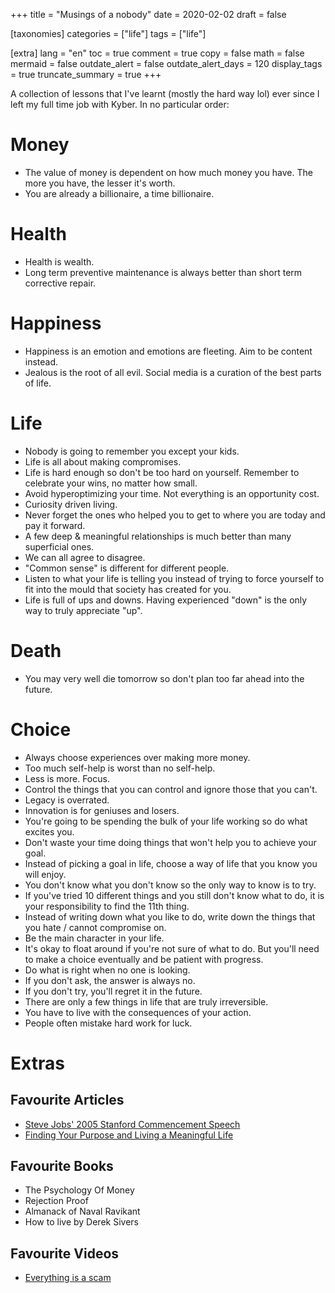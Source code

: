 +++
title = "Musings of a nobody"
date = 2020-02-02
draft = false

[taxonomies]
categories = ["life"]
tags = ["life"]

[extra]
lang = "en"
toc = true
comment = true
copy = false
math = false
mermaid = false
outdate_alert = false
outdate_alert_days = 120
display_tags = true
truncate_summary = true
+++

A collection of lessons that I've learnt (mostly the hard way lol) ever since I left my full time job with Kyber. In no particular order:

# Money
- The value of money is dependent on how much money you have. The more you have, the lesser it's worth.
- You are already a billionaire, a time billionaire.

# Health
- Health is wealth.
- Long term preventive maintenance is always better than short term corrective repair.

# Happiness
- Happiness is an emotion and emotions are fleeting. Aim to be content instead.
- Jealous is the root of all evil. Social media is a curation of the best parts of life.

# Life
- Nobody is going to remember you except your kids.
- Life is all about making compromises.
- Life is hard enough so don't be too hard on yourself. Remember to celebrate your wins, no matter how small.
- Avoid hyperoptimizing your time. Not everything is an opportunity cost.
- Curiosity driven living.
- Never forget the ones who helped you to get to where you are today and pay it forward. 
- A few deep & meaningful relationships is much better than many superficial ones.
- We can all agree to disagree.
- "Common sense" is different for different people.
- Listen to what your life is telling you instead of trying to force yourself to fit into the mould that society has created for you.
- Life is full of ups and downs. Having experienced "down" is the only way to truly appreciate "up".

# Death
- You may very well die tomorrow so don't plan too far ahead into the future.

# Choice
- Always choose experiences over making more money.
- Too much self-help is worst than no self-help.
- Less is more. Focus.
- Control the things that you can control and ignore those that you can't.
- Legacy is overrated.
- Innovation is for geniuses and losers.
- You're going to be spending the bulk of your life working so do what excites you.
- Don't waste your time doing things that won't help you to achieve your goal.
- Instead of picking a goal in life, choose a way of life that you know you will enjoy.
- You don't know what you don't know so the only way to know is to try.
- If you've tried 10 different things and you still don't know what to do, it is your responsibility to find the 11th thing.
- Instead of writing down what you like to do, write down the things that you hate / cannot compromise on.
- Be the main character in your life.
- It's okay to float around if you're not sure of what to do. But you'll need to make a choice eventually and be patient with progress.
- Do what is right when no one is looking.
- If you don't ask, the answer is always no.
- If you don't try, you'll regret it in the future.
- There are only a few things in life that are truly irreversible.
- You have to live with the consequences of your action.
- People often mistake hard work for luck.

# Extras

## Favourite Articles
- [Steve Jobs' 2005 Stanford Commencement Speech](https://news.stanford.edu/2005/06/12/youve-got-find-love-jobs-says/)
- [Finding Your Purpose and Living a Meaningful Life](https://fs.blog/hunter-s-thompson-to-hume-logan/)

## Favourite Books
- The Psychology Of Money
- Rejection Proof
- Almanack of Naval Ravikant
- How to live by Derek Sivers

## Favourite Videos
- [Everything is a scam](https://www.youtube.com/watch?v=3sCbuOO7YqY)